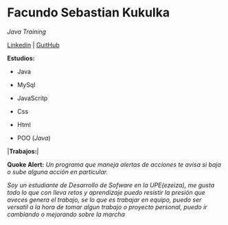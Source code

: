 <h1> Facundo Sebastian Kukulka</h1>

*Java Training*

[Linkedin](https://www.linkedin.com/in/facundo-kukulka-0a1339248/) | [GuitHub](https://www.linkedin.com/in/facundo-kukulka-0a1339248/)

**Estudios:**

- Java
* MySql
+ JavaScritp
- Css
* Html

* POO (*Java*)



|**Trabajos:**|

**Quoke Alert:**
*Un programa que maneja alertas de acciones te avisa si baja o sube alguna acción en particular.*





*Soy un estudiante de Desarrollo de Sofware en la UPE(ezeiza), me gusta todo lo que con lleva retos y aprendizaje puedo resistir la presión que aveces genera el trabajo, se lo que es trabajar en equipo, puedo ser versatil a la hora de tomar algun trabajo o proyecto personal, puedo ir cambiando o mejorando sobre la marcha*

